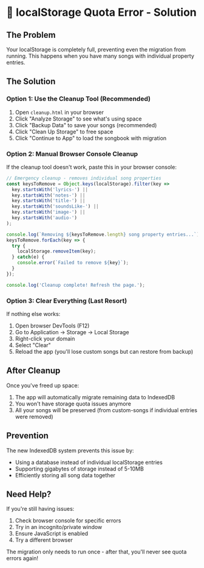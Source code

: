 # 🚨 localStorage Quota Error - Solution

## The Problem
Your localStorage is completely full, preventing even the migration from running. This happens when you have many songs with individual property entries.

## The Solution

### Option 1: Use the Cleanup Tool (Recommended)
1. Open `cleanup.html` in your browser
2. Click "Analyze Storage" to see what's using space
3. Click "Backup Data" to save your songs (recommended)
4. Click "Clean Up Storage" to free space
5. Click "Continue to App" to load the songbook with migration

### Option 2: Manual Browser Console Cleanup
If the cleanup tool doesn't work, paste this in your browser console:

```javascript
// Emergency cleanup - removes individual song properties
const keysToRemove = Object.keys(localStorage).filter(key => 
  key.startsWith('lyrics-') || 
  key.startsWith('notes-') || 
  key.startsWith('title-') || 
  key.startsWith('soundsLike-') ||
  key.startsWith('image-') ||
  key.startsWith('audio-')
);

console.log(`Removing ${keysToRemove.length} song property entries...`);
keysToRemove.forEach(key => {
  try {
    localStorage.removeItem(key);
  } catch(e) {
    console.error(`Failed to remove ${key}`);
  }
});

console.log('Cleanup complete! Refresh the page.');
```

### Option 3: Clear Everything (Last Resort)
If nothing else works:
1. Open browser DevTools (F12)
2. Go to Application → Storage → Local Storage
3. Right-click your domain
4. Select "Clear"
5. Reload the app (you'll lose custom songs but can restore from backup)

## After Cleanup

Once you've freed up space:
1. The app will automatically migrate remaining data to IndexedDB
2. You won't have storage quota issues anymore
3. All your songs will be preserved (from custom-songs if individual entries were removed)

## Prevention

The new IndexedDB system prevents this issue by:
- Using a database instead of individual localStorage entries
- Supporting gigabytes of storage instead of 5-10MB
- Efficiently storing all song data together

## Need Help?

If you're still having issues:
1. Check browser console for specific errors
2. Try in an incognito/private window
3. Ensure JavaScript is enabled
4. Try a different browser

The migration only needs to run once - after that, you'll never see quota errors again!
